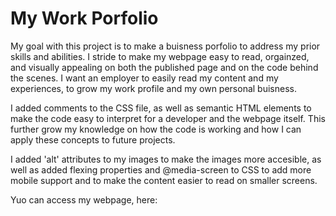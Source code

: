 # My Work Porfolio
My goal with this project is to make a buisness porfolio to address my prior skills and abilities. I stride to make my webpage easy to read, orgainzed, and visually appealing on both the published page and on the code behind the scenes. I want an employer to easily read my content and my experiences, to grow my work profile and my own personal buisness. 

I added comments to the CSS file, as well as semantic HTML elements to make the code easy to interpret for a developer and the webpage itself. This further grow my knowledge on how the code is working and how I can apply these concepts to future projects. 

I added 'alt' attributes to my images to make the images more accesible, as well as added flexing properties and @media-screen to CSS to add more mobile support and to make the content easier to read on smaller screens. 

Yuo can access my webpage, here:


